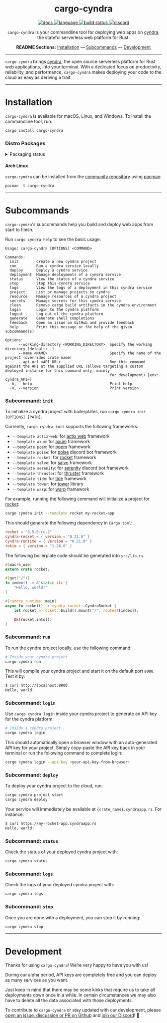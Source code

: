 <!-- markdownlint-disable -->
<div align="center">

# cargo-cyndra

<p align=center>
  <a href="https://docs.rs/cyndra-service">
    <img alt="docs" src="https://img.shields.io/badge/docs-reference-orange">
  </a>
  <a href="https://github.com/cyndra-hq/cyndra/search?l=rust">
    <img alt="language" src="https://img.shields.io/badge/language-Rust-orange.svg">
  </a>
  <a href="https://circleci.com/gh/cyndra-hq/cyndra/">
    <img alt="build status" src="https://circleci.com/gh/cyndra-hq/cyndra.svg?style=shield"/>
  </a>
  <a href="https://discord.gg/cyndra">
    <img alt="discord" src="https://img.shields.io/discord/803236282088161321?logo=discord"/>
  </a>
</p>
<!-- markdownlint-restore -->
<!-- markdownlint-disable MD001 -->

`cargo-cyndra` is your commandline tool for deploying web apps on [cyndra](https://www.cyndra.rs/), the stateful serverless web platform for Rust.

**README Sections:** [Installation](#installation) — [Subcommands](#subcommands) — [Development](#development)

</div>

---

`cargo-cyndra` brings [cyndra](https://www.cyndra.rs/), the open source serverless platform for Rust web applications, into your terminal. With a dedicated focus on productivity, reliability, and performance, `cargo-cyndra` makes deploying your code to the cloud as easy as deriving a trait.

---

<!-- markdownlint-disable-next-line -->
<a id="installation"><h1>Installation</h1></a>

`cargo-cyndra` is available for macOS, Linux, and Windows. To install the commandline tool, run:

```bash
cargo install cargo-cyndra
```

### Distro Packages

<details>
  <summary>Packaging status</summary>

[![Packaging status](https://repology.org/badge/vertical-allrepos/cargo-cyndra.svg)](https://repology.org/project/cargo-cyndra/versions)

</details>

#### Arch Linux

`cargo-cyndra` can be installed from the [community repository](https://archlinux.org/packages/community/x86_64/cargo-cyndra) using [pacman](https://wiki.archlinux.org/title/Pacman):

```sh
pacman -S cargo-cyndra
```

---

<!-- markdownlint-disable-next-line -->
<a id="subcommands"><h1>Subcommands</h1></a>

`cargo-cyndra`'s subcommands help you build and deploy web apps from start to finish.

Run `cargo cyndra help` to see the basic usage:

```text
Usage: cargo-cyndra [OPTIONS] <COMMAND>

Commands:
  init        Create a new cyndra project
  run         Run a cyndra service locally
  deploy      Deploy a cyndra service
  deployment  Manage deployments of a cyndra service
  status      View the status of a cyndra service
  stop        Stop this cyndra service
  logs        View the logs of a deployment in this cyndra service
  project     List or manage projects on cyndra
  resource    Manage resources of a cyndra project
  secrets     Manage secrets for this cyndra service
  clean       Remove cargo build artifacts in the cyndra environment
  login       Login to the cyndra platform
  logout      Log out of the cyndra platform
  generate    Generate shell completions
  feedback    Open an issue on GitHub and provide feedback
  help        Print this message or the help of the given subcommand(s)

Options:
      --working-directory <WORKING_DIRECTORY>  Specify the working directory [default: .]
      --name <NAME>                            Specify the name of the project (overrides crate name)
      --api-url <API_URL>                      Run this command against the API at the supplied URL (allows targeting a custom deployed instance for this command only, mainly
                                               for development) [env: cyndra_API=]
  -h, --help                                   Print help
  -V, --version                                Print version
```

### Subcommand: `init`

To initialize a cyndra project with boilerplates, run `cargo cyndra init [OPTIONS] [PATH]`.

Currently, `cargo cyndra init` supports the following frameworks:

- `--template actix-web`: for [actix web](https://actix.rs/) framework
- `--template axum`: for [axum](https://github.com/tokio-rs/axum) framework
- `--template poem`: for [poem](https://github.com/poem-web/poem) framework
- `--template poise`: for [poise](https://github.com/serenity-rs/poise) discord bot framework
- `--template rocket`: for [rocket](https://rocket.rs/) framework
- `--template salvo`: for [salvo](https://salvo.rs/) framework
- `--template serenity`: for [serenity](https://github.com/serenity-rs/serenity) discord bot framework
- `--template thruster`: for [thruster](https://github.com/thruster-rs/Thruster) framework
- `--template tide`: for [tide](https://github.com/http-rs/tide) framework
- `--template tower`: for [tower](https://github.com/tower-rs/tower) library
- `--template warp`: for [warp](https://github.com/seanmonstar/warp) framework

For example, running the following command will initialize a project for [rocket](https://rocket.rs/):

```sh
cargo cyndra init --template rocket my-rocket-app
```

This should generate the following dependency in `Cargo.toml`:

```toml
rocket = "0.5.0-rc.2"
cyndra-rocket = { version = "0.21.0" }
cyndra-runtime = { version = "0.21.0" }
tokio = { version = "1.26.0" }
```

The following boilerplate code should be generated into `src/lib.rs`:

```rust
#[macro_use]
extern crate rocket;

#[get("/")]
fn index() -> &'static str {
    "Hello, world!"
}

#[cyndra_runtime::main]
async fn rocket() -> cyndra_rocket::CyndraRocket {
    let rocket = rocket::build().mount("/", routes![index]);

    Ok(rocket.into())
}
```

### Subcommand: `run`

To run the cyndra project locally, use the following command:

```sh
# Inside your cyndra project
cargo cyndra run
```

This will compile your cyndra project and start it on the default port `8000`. Test it by:

```sh
$ curl http://localhost:8000
Hello, world!
```

### Subcommand: `login`

Use `cargo cyndra login` inside your cyndra project to generate an API key for the cyndra platform:

```sh
# Inside a cyndra project
cargo cyndra login
```

This should automatically open a browser window with an auto-generated API key for your project. Simply copy-paste the API key back in your terminal or run the following command to complete login:

```sh
cargo cyndra login --api-key <your-api-key-from-browser>
```

### Subcommand: `deploy`

To deploy your cyndra project to the cloud, run:

```sh
cargo cyndra project start
cargo cyndra deploy
```

Your service will immediately be available at `{crate_name}.cyndraapp.rs`. For instance:

```sh
$ curl https://my-rocket-app.cyndraapp.rs
Hello, world!
```

### Subcommand: `status`

Check the status of your deployed cyndra project with:

```sh
cargo cyndra status
```

### Subcommand: `logs`

Check the logs of your deployed cyndra project with:

```sh
cargo cyndra logs
```

### Subcommand: `stop`

Once you are done with a deployment, you can stop it by running:

```sh
cargo cyndra stop
```

---

<!-- markdownlint-disable-next-line -->
<a id="development"><h1>Development</h1></a>

Thanks for using `cargo-cyndra`! We’re very happy to have you with us!

During our alpha period, API keys are completely free and you can deploy as many services as you want.

Just keep in mind that there may be some kinks that require us to take all deployments down once in a while. In certain circumstances we may also have to delete all the data associated with those deployments.

To contribute to `cargo-cyndra` or stay updated with our development, please [open an issue, discussion or PR on Github](https://github.com/cyndra-hq/cyndra) and [join our Discord](https://discord.gg/cyndra)! 🚀

